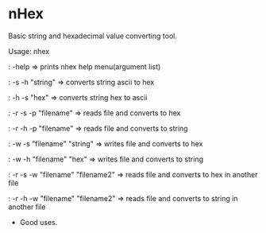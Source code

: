 # nHex
Basic string and hexadecimal value converting tool.

Usage: nhex

: -help => prints nhex help menu(argument list)

: -s -h "string" => converts string ascii to hex 

: -h -s "hex" => converts string hex to ascii

: -r -s -p "filename" => reads file and converts to hex

: -r -h -p "filename" => reads file and converts to string

: -w -s "filename" "string" => writes file and converts to hex

: -w -h "filename" "hex" => writes file and converts to string

: -r -s -w "filename" "filename2" => reads file and converts to hex in another file

: -r -h -w "filename" "filename2" => reads file and converts to string in another file

- Good uses.
